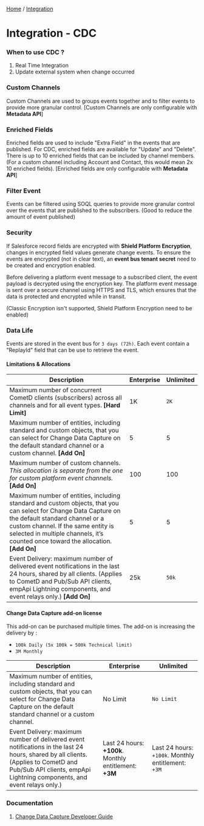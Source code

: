 [Home](../../README.md) / [Integration](Integration.md)
# Integration - CDC 

### When to use CDC ?

 1. Real Time Integration
 2. Update external system when change occurred

### Custom Channels
Custom Channels are used to groups events together and to filter events to provide more granular control.
[Custom Channels  are only configurable with **Metadata API**]

### Enriched Fields
Enriched fields are used to include "Extra Field" in the events that are published. 
For CDC, enriched fields are available for "Update" and "Delete". There is up to 10 enriched fields that can be included by channel members. (For a custom channel including Account and Contact, this would mean 2x 10 enriched fields).
[Enriched fields are only configurable with **Metadata API**]

### Filter Event
Events can be filtered using SOQL queries to provide more granular control over the events that are published to the subscribers. (Good to reduce the amount of event published)

### Security
If Salesforce record fields are encrypted with **Shield Platform Encryption**, changes in encrypted field values generate change events. To ensure the events are encrypted (not in clear text), an **event bus tenant secret** need to be created and encryption enabled.

Before delivering a platform event message to a subscribed client, the event payload is decrypted using the encryption key. The platform event message is sent over a secure channel using HTTPS and TLS, which ensures that the data is protected and encrypted while in transit.

(Classic Encryption isn't supported, Shield Platform Encryption need to be enabled)


### Data Life
Events are stored in the event bus for `3 days (72h)`. Each event contain a "ReplayId" field that can be use to retrieve the event.

#### Limitations & Allocations
| Description | Enterprise  | Unlimited |
|--|--|--|
|Maximum number of concurrent CometD clients (subscribers) across all channels and for all event types. **[Hard Limit]**|  1K| `2K` |  
|Maximum number of entities, including standard and custom objects, that you can select for Change Data Capture on the default standard channel or a custom channel. **[Add On]** |  5| 5 | 
|Maximum number of custom channels. *This allocation is separate from the one for custom platform event channels.* **[Add On]** |  100| 100| 
|Maximum number of entities, including standard and custom objects, that you can select for Change Data Capture on the default standard channel or a custom channel. If the same entity is selected in multiple channels, it’s counted once toward the allocation. **[Add On]** |  5| 5 | 
| Event Delivery: maximum number of delivered event notifications in the last 24 hours, shared by all clients. (Applies to CometD and Pub/Sub API clients, empApi Lightning components, and event relays only.) **[Add On]** |  25k| `50k` | 

#### Change Data Capture add-on license
This add-on can be purchased multiple times. The add-on is increasing the delivery by :
 
 - `100k Daily (5x 100k = 500k Technical limit)`
 - `3M Monthly`
 
| Description | Enterprise  | Unlimited 
|--|--|--|
|Maximum number of entities, including standard and custom objects, that you can select for Change Data Capture on the default standard channel or a custom channel.|  No Limit|`No Limit` |  
| Event Delivery: maximum number of delivered event notifications in the last 24 hours, shared by all clients. (Applies to CometD and Pub/Sub API clients, empApi Lightning components, and event relays only.)|  Last 24 hours: **+100k**. Monthly entitlement: **+3M**| Last 24 hours: `+100k`. Monthly entitlement: `+3M` | 

### Documentation

1. [Change Data Capture Developer Guide](https://developer.salesforce.com/docs/atlas.en-us.change_data_capture.meta/change_data_capture/cdc_intro.htm)